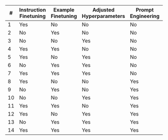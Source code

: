 | #  | Instruction Finetuning | Example Finetuning | Adjusted Hyperparameters | Prompt Engineering | Finish |
|----|------------------------|--------------------|--------------------------|--------------------|--------|
| 1  | Yes                    | No                 | No                       | No                 | Y      |
| 2  | No                     | Yes                | No                       | No                 | ?      |
| 3  | No                     | No                 | Yes                      | No                 | ?      |
| 4  | Yes                    | Yes                | No                       | No                 | ?      |
| 5  | Yes                    | No                 | Yes                      | No                 | Y      |
| 6  | No                     | Yes                | Yes                      | No                 | ?      |
| 7  | Yes                    | Yes                | Yes                      | No                 | ?      |
| 8  | Yes                    | No                 | No                       | Yes                | ?      |
| 9  | No                     | Yes                | No                       | Yes                | ?      |
| 10 | No                     | No                 | Yes                      | Yes                | ?      |
| 11 | Yes                    | Yes                | No                       | Yes                | ?      |
| 12 | Yes                    | No                 | Yes                      | Yes                | ?      |
| 13 | No                     | Yes                | Yes                      | Yes                | ?      |
| 14 | Yes                    | Yes                | Yes                      | Yes                | ?      |
